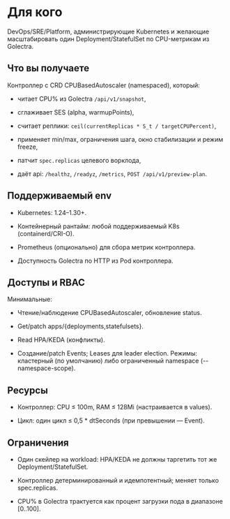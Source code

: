 # Для кого

DevOps/SRE/Platform, администрирующие Kubernetes и желающие масштабировать один Deployment/StatefulSet по CPU-метрикам из Golectra.

## Что вы получаете

Контроллер с CRD CPUBasedAutoscaler (namespaced), который:

* читает CPU% из Golectra `/api/v1/snapshot`,

* сглаживает SES (alpha, warmupPoints),

* считает реплики: `ceil(currentReplicas * S_t / targetCPUPercent)`,

* применяет min/max, ограничения шага, окно стабилизации и режим freeze,

* патчит `spec.replicas` целевого ворклода,

* даёт api: `/healthz`, `/readyz`, `/metrics`, `POST /api/v1/preview-plan`.

## Поддерживаемый env

* Kubernetes: 1.24–1.30+.

* Контейнерный рантайм: любой поддерживаемый K8s (containerd/CRI-O).

* Prometheus (опционально) для сбора метрик контроллера.

* Доступность Golectra по HTTP из Pod контроллера.

## Доступы и RBAC

Минимальные:

* Чтение/наблюдение CPUBasedAutoscaler, обновление status.

* Get/patch apps/{deployments,statefulsets}.

* Read HPA/KEDA (конфликты).

* Создание/patch Events; Leases для leader election.
Режимы: кластерный (по умолчанию) либо ограниченный namespace (--namespace-scope).

## Ресурсы

* Контроллер: CPU ≤ 100m, RAM ≤ 128Mi (настраивается в values).

* Цикл: один цикл ≤ 0,5 * dtSeconds (при превышении — Event).

## Ограничения

* Один скейлер на workload: HPA/KEDA не должны таргетить тот же Deployment/StatefulSet.

* Контроллер детерминированный и идемпотентный; меняет только spec.replicas.

* CPU% в Golectra трактуется как процент загрузки пода в диапазоне [0..100].